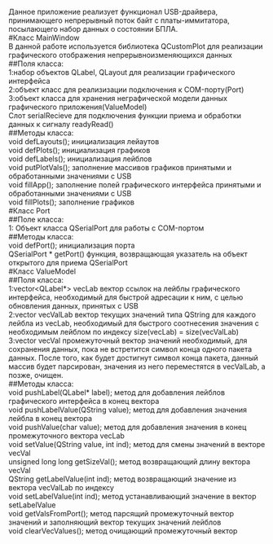 
Данное приложение реализует функционал USB-драйвера, принимающего непрерывный поток байт с платы-иммитатора, посылающего набор данных о состоянии БПЛА.   
#Класс MainWindow  
В данной работе используется библиотека QCustomPlot для реализации графического отображения непрерывноизменяющихся данных  
##Поля класса:  
 1:набор объектов QLabel, QLayout для реализации графического интерфейса  
 2:объект класс для реализизации подключения к COM-порту(Port)  
 3:объект класса для хранения неграфической модели данных графического приложения(ValueModel)  
Слот serialRecieve для подключения функции приема и обработки данных к сигналу readyRead()  
##Методы класса:  
void defLayouts();  инициализация лейаутов  
void defPlots();    инициализация графиков  
void defLabels();   инициализация лейблов  
void putPlotVals(); заполнение массивов графиков принятыми и обработанными значениями с USB  
void fillApp();     заполнение полей графического интерфейса принятыми и обработанными значениями с USB  
void fillPlots();   заполнение графиков  
#Класс Port  
##Поле класса:  
1: Объект класса QSerialPort для работы с COM-портом  
##Методы класса:  
void defPort();    инициализация порта  
QSerialPort  *  getPort()   функция, возвращающая указатель на объект открытого для приема QSerialPort  
#Класс ValueModel  
##Поля класса:  
1:vector<QLabel*> vecLab        вектор ссылок на лейблы графического интерфейса, необходимый для быстрой адресации к ним, с целью обновления данных, принятых с USB  
2:vector<QString> vecValLab     вектор текущих значений типа QString для каждого лейбла из vecLab, необходимый для быстрого соотнесения значения с необходимым   лейблом по индексу size(vecLab) = size(vecValLab)  
3:vector<char> vecVal           промежуточный вектор значений необходимый, для сохранения данных, пока не встретится символ конца одного пакета данных. После того, как будет достигнут символ конца пакета, данный массив будет парсирован, значения из него переместятся в vecValLab, а позже, очищен.  
##Методы класса:  
void pushLabel(QLabel* label);  метод для добавления лейблов графического интерфейса в конец вектора  
void pushLabelValue(QString value); метод для добавления значения лейбла в конец вектора  
void pushValue(char value);         метод для добавления значения в конец промежуточного вектора vecLab  
void setValue(QString value, int ind);  метод для смены значений в векторе vecVal  
unsigned long long getSizeVal();        метод возвращающий длину вектора vecVal  
QString getLabelValue(int ind);         метод возвращающий значение из вектора vecValLab по индексу  
void setLabelValue(int ind);            метод устанавливающий значение в вектор setLabelValue   
void getValsFromPort();                 метод парсящий промежуточный вектор значений и заполняющий вектор текущих значений лейблов  
void clearVecValues();                  метод очищающий промежуточный вектор

